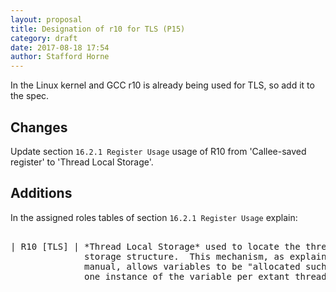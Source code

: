 ```yaml
---
layout: proposal
title: Designation of r10 for TLS (P15)
category: draft
date: 2017-08-18 17:54
author: Stafford Horne
---
```


In the Linux kernel and GCC r10 is already being used for TLS, so add it to
the spec.

## Changes

Update section `16.2.1 Register Usage` usage of R10 from 'Callee-saved
register' to 'Thread Local Storage'.

## Additions

In the assigned roles tables of section `16.2.1 Register Usage` explain:

<pre>

| R10 [TLS] | *Thread Local Storage* used to locate the thread local
              storage structure.  This mechanism, as explained in the GCC
              manual, allows variables to be "allocated such that there is
              one instance of the variable per extant thread".
</pre>
